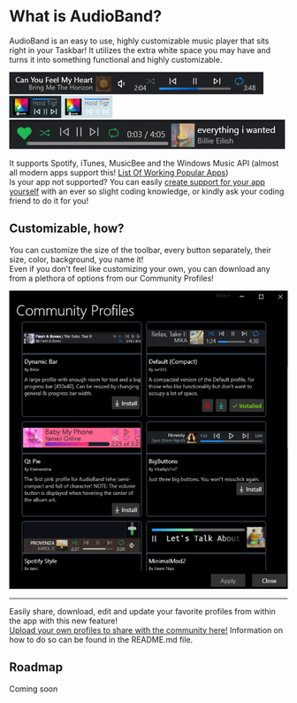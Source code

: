 # What is AudioBand?
AudioBand is an easy to use, highly customizable music player that sits right in your Taskbar!
It utilizes the extra white space you may have and turns it into something functional and highly customizable.

![Example Image 1](../profile/images/DefaultProfile.png)
![Example Image 2](../profile/images/Ultracompact.png)
![Example Image 3](../profile/images/Spotify.png)

It supports Spotify, iTunes, MusicBee and the Windows Music API (almost all modern apps support this! [List Of Working Popular Apps](https://github.com/ModernFlyouts-Community/ModernFlyouts/blob/main/docs/GSMTC-Support-And-Popular-Apps.md))  
Is your app not supported? You can easily [create support for your app yourself](https://audioband.github.io/AudioBand/audiosource-docs/index.html) with an ever so slight coding knowledge, or kindly ask your coding friend to do it for you!

## Customizable, how?
You can customize the size of the toolbar, every button separately, their size, color, background, you name it!  
Even if you don't feel like customizing your own, you can download any from a plethora of options from our Community Profiles!

![Community Profiles Screenshot](../profile/images/CommunityProfiles.png)

------

Easily share, download, edit and update your favorite profiles from within the app with this new feature!  
[Upload your own profiles to share with the community here!](https://github.com/AudioBand/CommunityProfiles) Information on how to do so can be found in the README.md file.

## Roadmap
Coming soon
